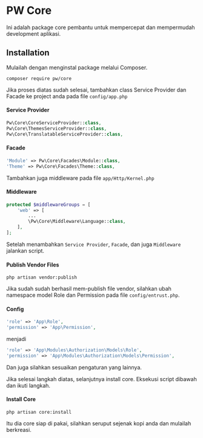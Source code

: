 PW Core
===================

Ini adalah package core pembantu untuk mempercepat dan mempermudah development aplikasi.

Installation
------------------
Mulailah dengan menginstal package melalui Composer.

```
composer require pw/core
```

Jika proses diatas sudah selesai, tambahkan class Service Provider dan Facade ke project anda pada file `config/app.php`

#### Service Provider

```php
Pw\Core\CoreServiceProvider::class,
Pw\Core\ThemesServiceProvider::class,
Pw\Core\TranslatableServiceProvider::class,
```

#### Facade

```php
'Module' => Pw\Core\Facades\Module::class,
'Theme' => Pw\Core\Facades\Theme::class,
```

Tambahkan juga middleware pada file `app/Http/Kernel.php`

#### Middleware

```php
protected $middlewareGroups = [
    'web' => [
        ...
        \Pw\Core\Middleware\Language::class,
    ],
];
```

Setelah menambahkan `Service Provider`, `Facade`, dan juga `Middleware` jalankan script.

#### Publish Vendor Files

```
php artisan vendor:publish
```

Jika sudah sudah berhasil mem-publish file vendor, silahkan ubah namespace model Role dan Permission pada file `config/entrust.php`.

#### Config

```php
'role' => 'App\Role',
'permission' => 'App\Permission',
``` 
menjadi

```php
'role' => 'App\Modules\Authorization\Models\Role',
'permission' => 'App\Modules\Authorization\Models\Permission',
``` 

Dan juga silahkan sesuaikan pengaturan yang lainnya.

Jika selesai langkah diatas, selanjutnya install core. Eksekusi script dibawah dan ikuti langkah.

#### Install Core

```
php artisan core:install
```

Itu dia core siap di pakai, silahkan seruput sejenak kopi anda dan mulailah berkreasi.

